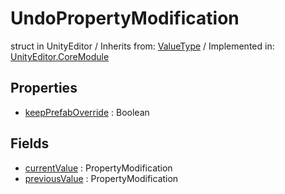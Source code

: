 # UndoPropertyModification
struct in UnityEditor
 / Inherits from: <a href="https://docs.unity3d.com/6000.1/Documentation/ScriptReference/ValueType.html">ValueType</a> / Implemented in: <a href="https://docs.unity3d.com/6000.1/Documentation/ScriptReference/UnityEditor.CoreModule.html">UnityEditor.CoreModule</a>

## Properties
- <a href="https://docs.unity3d.com/6000.1/Documentation/ScriptReference/UndoPropertyModification-keepPrefabOverride.html">keepPrefabOverride</a> : Boolean

## Fields
- <a href="https://docs.unity3d.com/6000.1/Documentation/ScriptReference/UndoPropertyModification-currentValue.html">currentValue</a> : PropertyModification
- <a href="https://docs.unity3d.com/6000.1/Documentation/ScriptReference/UndoPropertyModification-previousValue.html">previousValue</a> : PropertyModification
